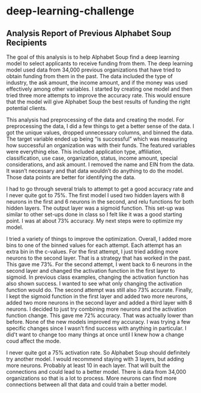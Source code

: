 # deep-learning-challenge
## Analysis Report of Previous Alphabet Soup Recipients

The goal of this analysis is to help Alphabet Soup find a deep learning model to select applicants to receive funding from them. The deep learning model used data from 34,000 previous organizations that have tried to obtain funding from them in the past. The data included the type of industry, the ask amount, the income amount, and if the money was used effectively among other variables. I started by creating one model and then tried three more attempts to improve the accuracy rate. This would ensure that the model will give Alphabet Soup the best results of funding the right potential clients. 

This analysis had preprocessing of the data and creating the model. For preprocessing the data, I did a few things to get a better sense of the data. I got the unique values, dropped unnecessary columns, and binned the data. The target variable ended up being “is successful” which was measuring how successful an organization was with their funds. The featured variables were everything else. This included application type, affiliation, classification, use case, organization, status, income amount, special considerations, and ask amount. I removed the name and EIN from the data. It wasn’t necessary and that data wouldn’t do anything to do the model. Those data points are better for identifying the data. 
	
I had to go through several trials to attempt to get a good accuracy rate and I never quite got to 75%. The first model I used two hidden layers with 8 neurons in the first and 6 neurons in the second, and relu functions for both hidden layers. The output layer was a sigmoid function. This set-up was similar to other set-ups done in class so I felt like it was a good starting point. I was at about 73% accuracy. My next steps were to optimize my model.
	
I tried a variety of things to improve the optimization. Overall, I added more bins to one of the binned values for each attempt. Each attempt has an extra bin in the c-values. For the first attempt, I just tried adding more neurons to the second layer. That is a strategy that has worked in the past. This gave me 73%. For the second attempt, I went back to 6 neurons in the second layer and changed the activation function in the first layer to sigmoid. In previous class examples, changing the activation function has also shown success. I wanted to see what only changing the activation function would do. The second attempt was still also 73% accurate. Finally, I kept the sigmoid function in the first layer and added two more neurons, added two more neurons in the second layer and added a third layer with 8 neurons. I decided to just try combining more neurons and the activation function change. This gave me 72% accuracy. That was actually lower than before. None of the new models improved my accuracy. I was trying a few specific changes since I wasn’t find success with anything in particular. I did't want to change too many things at once until I knew how a change coud affect the mode.
	
I never quite got a 75% activation rate. So Alphabet Soup should definitely try another model. I would recommend staying with 3 layers, but adding more neurons. Probably at least 10 in each layer. That will built the connections and could lead to a better model. There is data from 34,000 organizations so that is a lot to process. More neurons can find more connections between all that data and could train a better model. 
